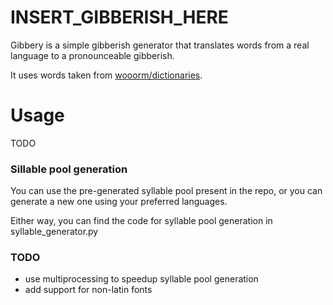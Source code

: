 # INSERT_GIBBERISH_HERE

Gibbery is a simple gibberish generator that translates words from a real language to a pronounceable gibberish.

It uses words taken from [wooorm/dictionaries](https://github.com/wooorm/dictionaries/tree/master/dictionaries).

# Usage

TODO

### Sillable pool generation

You can use the pre-generated syllable pool present in the repo, or you can generate a new one using your preferred languages.

Either way, you can find the code for syllable pool generation in syllable_generator.py

### TODO

- use multiprocessing to speedup syllable pool generation
- add support for non-latin fonts